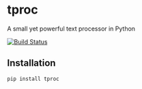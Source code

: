 # tproc
A small yet powerful text processor in Python

[![Build Status](https://travis-ci.org/kosarev/tproc.svg?branch=master)](https://travis-ci.org/kosarev/tproc)

## Installation

```shell
pip install tproc
```
